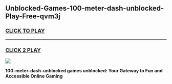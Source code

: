 
## Unblocked-Games-100-meter-dash-unblocked-Play-Free-qvm3j
<h3>
<a href="https://premium76.site?title=100-meter-dash-unblocked&ref=19M">CLICK TO PLAY</a></h3>
<hr>

<h3>
<a href="https://premium76.site?title=100-meter-dash-unblocked&ref=19M">CLICK 2 PLAY</a>
  
</h3>

<a href="https://premium76.site?title=100-meter-dash-unblocked&ref=19M"><img src="https://clearcache.store/games.png"></a>


**100-meter-dash-unblocked games unblocked: Your Gateway to Fun and Accessible Online Gaming**
